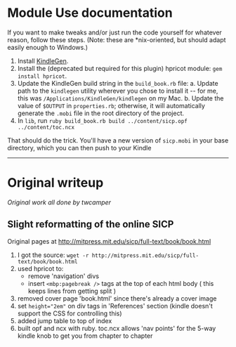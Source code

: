 # Module Use documentation

If you want to make tweaks and/or just run the code yourself for whatever reason, follow these steps. (Note: these are *nix-oriented, but should adapt easily enough to Windows.)

1. Install [KindleGen](http://www.amazon.com/gp/feature.html?ie=UTF8&docId=1000765211).
2. Install the (deprecated but required for this plugin) hpricot module: `gem install hpricot`.
3. Update the KindleGen build string in the `build_book.rb` file:
    a. Update path to the `kindlegen` utility wherever you chose to install it -- for me, this was `/Applications/KindleGen/kindlegen` on my Mac.
    b. Update the value of `$OUTPUT` in `properties.rb`; otherwise, it will automatically generate the `.mobi` file in the root directory of the project.
4. In `lib`, run `ruby build_book.rb build ../content/sicp.opf ../content/toc.ncx`

That should do the trick. You'll have a new version of `sicp.mobi` in your base directory, which you can then push to your Kindle

---

# Original writeup
_Original work all done by twcamper_

## Slight reformatting of the online SICP
Original pages at http://mitpress.mit.edu/sicp/full-text/book/book.html

1. I got the source: `wget -r http://mitpress.mit.edu/sicp/full-text/book/book.html`
2. used hpricot to:
    - remove 'navigation' divs
    - insert `<mbp:pagebreak />` tags at the top of each html body ( this keeps lines from getting split )
3. removed cover page 'book.html' since there's already a cover image
4. set `height="2em"` on div tags in 'References' section (kindle doesn't support the CSS for controlling this)
5. added jump table to top of index
6. built opf and ncx with ruby. toc.ncx allows 'nav points' for the 5-way kindle knob to get you from chapter to chapter
